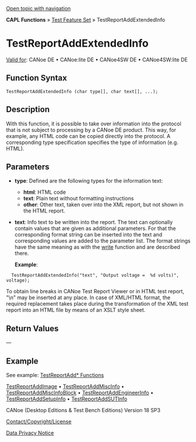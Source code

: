 [Open topic with navigation](../../../../../CANoeDEFamily.htm#Topics/CAPLFunctions/Test/Functions/CAPLfunctionTestReportAddExtendedInfo.md)

**CAPL Functions** » [Test Feature Set](../CAPLfunctionsTFSOverview.md) » TestReportAddExtendedInfo

# TestReportAddExtendedInfo

[Valid for](../../../Shared/FeatureAvailability.md): CANoe DE • CANoe:lite DE • CANoe4SW DE • CANoe4SW:lite DE

## Function Syntax

```
TestReportAddExtendedInfo (char type[], char text[], ...);
```

## Description

With this function, it is possible to take over information into the protocol that is not subject to processing by a CANoe DE product. This way, for example, any HTML code can be copied directly into the protocol. A corresponding type specification specifies the type of information (e.g. HTML).

## Parameters

- **type**: Defined are the following types for the information text:
  - **html**: HTML code
  - **text**: Plain text without formatting instructions
  - **other**: Other text, taken over into the XML report, but not shown in the HTML report.

- **text**: Info text to be written into the report. The text can optionally contain values that are given as additional parameters. For that the corresponding format string can be inserted into the text and corresponding values are added to the parameter list. The format strings have the same meaning as with the [write](../../Other/Functions/CAPLfunctionWrite.md) function and are described there.

  **Example**:
  
```
  TestReportAddExtendedInfo("text", "Output voltage =  %d volts)", voltage);
  ```

  To obtain line breaks in CANoe Test Report Viewer or in HTML test report, "\n" may be inserted at any place. In case of XML/HTML format, the required replacement takes place during the transformation of the XML test report into an HTML file by means of an XSLT style sheet.

## Return Values

—

## Example

See example: [TestReportAdd* Functions](CAPLfunctionsTFSExampleTestReportAddFunctions.md)

[TestReportAddImage](CAPLfunctionTestReportAddImage.md) • [TestReportAddMiscInfo](CAPLfunctionTestReportAddMiscInfo.md) • [TestReportAddMiscInfoBlock](CAPLfunctionTestReportAddMiscInfoBlock.md) • [TestReportAddEngineerInfo](CAPLfunctionTestReportAddEngineerInfo.md) • [TestReportAddSetupInfo](CAPLfunctionTestReportAddEngineerInfo.md) • [TestReportAddSUTInfo](CAPLfunctionTestReportAddEngineerInfo.md)

CANoe (Desktop Editions & Test Bench Editions) Version 18 SP3

[Contact/Copyright/License](../../../Shared/ContactCopyrightLicense.md)

[Data Privacy Notice](https://www.vector.com/int/en/company/get-info/privacy-policy/)
